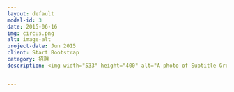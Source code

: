 ```yaml
---
layout: default
modal-id: 3
date: 2015-06-16
img: circus.png
alt: image-alt
project-date: Jun 2015
client: Start Bootstrap
category: 招聘
description: <img width="533" height="400" alt="A photo of Subtitle Group"  src="http://openmindclub.qiniudn.com/Yixuan/image/resume.jpg">


---
```

